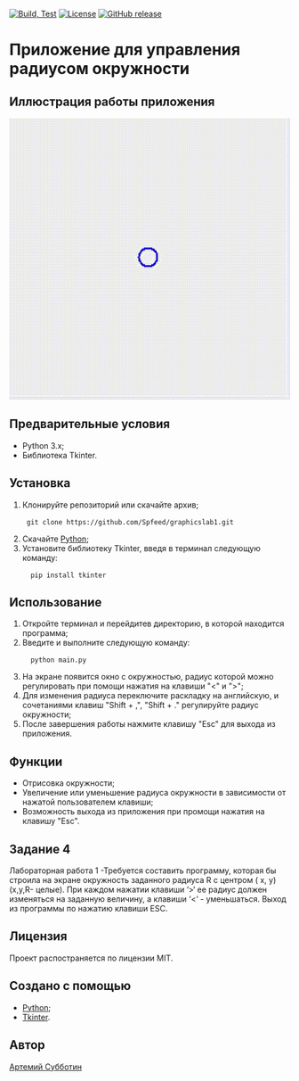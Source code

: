 [![Build, Test](https://github.com/Spfeed/graphicslab1/actions/workflows/ci.yml/badge.svg)](https://github.com/Spfeed/graphicslab1/actions/workflows/ci.yml)  [![License](https://img.shields.io/badge/license-MIT-blue.svg?style=flat-square)](https://github.com/Spfeed/graphicslab1/blob/master/LICENSE)  [![GitHub release](https://img.shields.io/github/release/Spfeed/graphicslab1.svg)](https://github.com/Spfeed/graphicslab1/releases/v1.0.0)

# Приложение для управления радиусом окружности

## Иллюстрация работы приложения

![](https://github.com/Spfeed/graphicslab1/blob/master/round.gif)

## Предварительные условия

- Python 3.x;
- Библиотека Tkinter.

## Установка

1. Клонируйте репозиторий или скачайте архив;
   ```
    git clone https://github.com/Spfeed/graphicslab1.git
    ```
2. Скачайте [Python](https://www.python.org/);
3. Установите библиотеку Tkinter, введя в терминал следующую команду:
   ```
     pip install tkinter
     ```

## Использование

1. Откройте терминал и перейдитев директорию, в которой находится программа;
2. Введите и выполните следующую команду:
   ```
     python main.py
     ```
3. На экране появится окно с окружностью, радиус которой можно регулировать при помощи нажатия на клавиши "<" и ">";
4. Для изменения радиуса переключите раскладку на английскую, и сочетаниями клавиш "Shift + ,", "Shift + ." регулируйте радиус окружности;
5. После завершения работы нажмите клавишу "Esc" для выхода из приложения.

## Функции

- Отрисовка окружности;
- Увеличение или уменьшение радиуса окружности в зависимости от нажатой пользователем клавиши;
- Возможность выхода из приложения при промощи нажатия на клавишу "Esc".

## Задание 4
Лабораторная работа 1 -Требуется составить программу, которая бы строила на экране окружность заданного радиуса R с центром ( x, y) 
(x,y,R- целые). При каждом нажатии клавиши ‘>‘ ее радиус должен изменяться на 
заданную величину, а клавиши ‘<‘ - уменьшаться. Выход из программы по нажатию клавиши ESC.

## Лицензия

Проект распостраняется по лицензии MIT.

## Создано с помощью

- [Python](https://www.python.org/);
- [Tkinter](https://docs.python.org/3/library/tkinter.html#module-tkinter).

## Автор

[Артемий Субботин](https://github.com/Spfeed)
